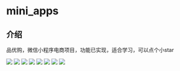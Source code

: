 <div>
  <h1>mini_apps</h1>
    <h2>介绍</h2>
  <p>品优购，微信小程序电商项目，功能已实现，适合学习，可以点个小star</p>
</div>
  <img src='https://ae01.alicdn.com/kf/Ua1890071ac0446a2b87059930574faa7g.jpg'/>
  <img src='https://ae01.alicdn.com/kf/Ub5ed72d9750347ad8ea4d5b4f1529103q.jpg'/>
  <img src='https://ae01.alicdn.com/kf/Uf6648bcbf7c54e33abf701b641879b87r.jpg'/>
  <img src='https://ae01.alicdn.com/kf/U17307e7c84944a3d941ebeefe80bf06aH.jpg'/>
  <img src='https://ae01.alicdn.com/kf/Ud10b79552a234f48a647f18051b40134b.jpg'/>
  <img src='https://ae01.alicdn.com/kf/U8f179192704149288a1a2d0ae451fdf7e.jpg'/>
  <img src='https://ae01.alicdn.com/kf/U8fa4b39ffa1a4d45a4be7b478815ef47G.jpg'/>
  <img src='https://ae01.alicdn.com/kf/U16e0c95a9f1f4699ae7566a7e9aed1857.jpg'/>
